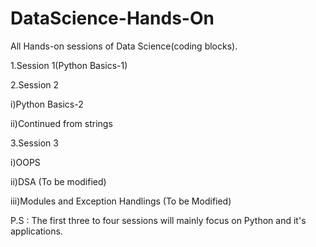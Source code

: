 # DataScience-Hands-On
All Hands-on sessions of Data Science(coding blocks).


1.Session 1(Python Basics-1)

2.Session 2

i)Python Basics-2

ii)Continued from strings

3.Session 3

i)OOPS

ii)DSA (To be modified)

iii)Modules and Exception Handlings (To be Modified)

P.S : The first three to four sessions will mainly focus on Python and it's applications.
